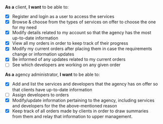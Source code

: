 **As a** client, **I want** to be able to:

- [x] Register and login as a user to access the services
- [x] Browse & choose from the types of services on offer to choose the one for my need
- [x] Modify details related to my account so that the agency has the most up-to-date information
- [x] View all my orders in order to keep track of their progress
- [x] Modify my current orders after placing them in case the requirements change or information updates
- [x] Be informed of any updates related to my current orders
- [ ] See which developers are working on any given order

**As a** agency administrator, **I want** to be able to:

- [x] Add and list the services and developers that the agency has on offer so that clients have up-to-date information
- [ ] Assign developers to orders
- [x] Modify/update information pertaining to the agency, including services and developers for the the above-mentioned reason
- [x] Keep track of all orders made by clients in order to draw summaries from them and relay that information to upper management.
